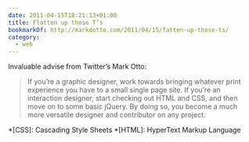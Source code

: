 ```yaml
---
date: 2011-04-15T18:21:13+01:00
title: Flatten up those T’s
bookmarkOf: http://markdotto.com/2011/04/15/fatten-up-those-ts/
category:
  - web
---
```


Invaluable advise from Twitter’s Mark Otto:

> If you’re a graphic designer, work towards bringing whatever print experience you have to a small single page site. If you’re an interaction designer, start checking out HTML and CSS, and then move on to some basic jQuery. By doing so, you become a much more versatile designer and contributor on any project.

*[CSS]: Cascading Style Sheets
*[HTML]: HyperText Markup Language
